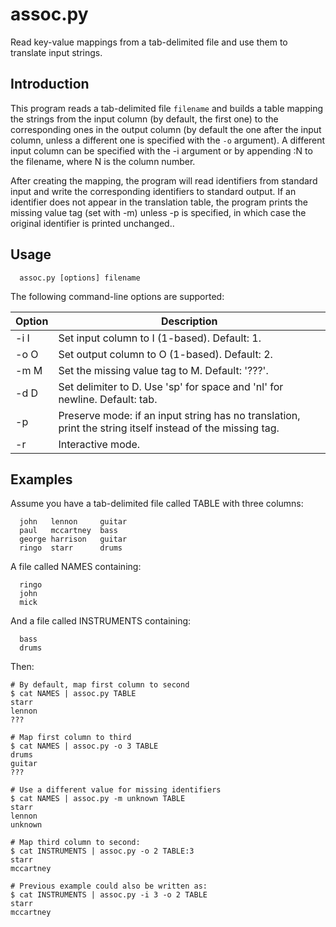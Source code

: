 # assoc.py
Read key-value mappings from a tab-delimited file and use them to translate input strings.


## Introduction
This program reads a tab-delimited file `filename` and builds a table mapping the 
strings from the input column (by default, the first one) to the corresponding ones
in the output column (by default the one after the input column, unless a different
one is specified with the `-o` argument). A different input column can be specified
with the -i argument or by appending :N to the filename, where N is the column number. 

After creating the mapping, the program will read identifiers from standard input and
write the corresponding identifiers to standard output. If an identifier does not 
appear in the translation table, the program prints the missing value tag (set with
-m) unless -p is specified, in which case the original identifier is printed unchanged..

## Usage

```
  assoc.py [options] filename
```

The following command-line options are supported:


Option | Description
-------|------------
  -i I | Set input column to I (1-based). Default: 1.
  -o O | Set output column to O (1-based). Default: 2.
  -m M | Set the missing value tag to M. Default: '???'.
  -d D | Set delimiter to D. Use 'sp' for space and 'nl' for newline. Default: tab. 
  -p   | Preserve mode: if an input string has no translation, print the string itself instead of the missing tag.
  -r   | Interactive mode.


## Examples

Assume you have a tab-delimited file called TABLE with three columns:

```
  john   lennon	    guitar
  paul	 mccartney  bass
  george harrison   guitar
  ringo  starr      drums
```

A file called NAMES containing:

```
  ringo
  john
  mick
```

And a file called INSTRUMENTS containing:
```
  bass
  drums
```

Then:

```
# By default, map first column to second
$ cat NAMES | assoc.py TABLE
starr
lennon
???

# Map first column to third
$ cat NAMES | assoc.py -o 3 TABLE
drums
guitar
???

# Use a different value for missing identifiers
$ cat NAMES | assoc.py -m unknown TABLE
starr
lennon
unknown

# Map third column to second:
$ cat INSTRUMENTS | assoc.py -o 2 TABLE:3
starr
mccartney

# Previous example could also be written as:
$ cat INSTRUMENTS | assoc.py -i 3 -o 2 TABLE
starr
mccartney
````